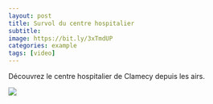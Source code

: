 ```yaml
---
layout: post
title: Survol du centre hospitalier
subtitle:
image: https://bit.ly/3xTmdUP
categories: example
tags: [video]
---
```


Découvrez le centre hospitalier de Clamecy depuis les airs.

![](//https://www.youtube.com/watch?v=NZxHs-3Eovk)

